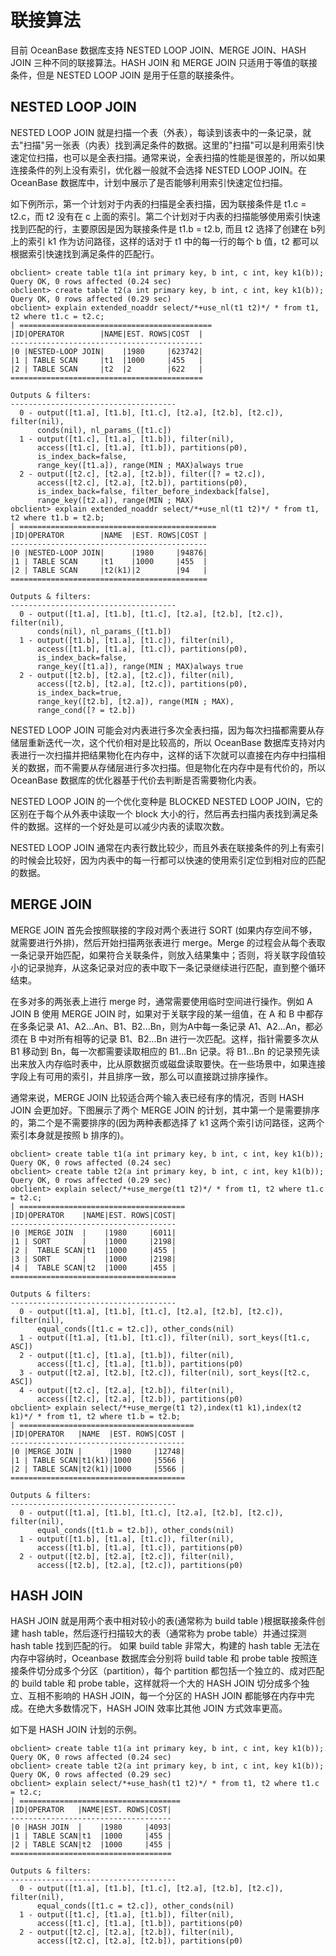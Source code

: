 联接算法 
=========================





目前 OceanBase 数据库支持 NESTED LOOP JOIN、MERGE JOIN、HASH JOIN 三种不同的联接算法。HASH JOIN 和 MERGE JOIN 只适用于等值的联接条件，但是 NESTED LOOP JOIN 是用于任意的联接条件。

NESTED LOOP JOIN 
-------------------------

NESTED LOOP JOIN 就是扫描一个表（外表），每读到该表中的一条记录，就去"扫描"另一张表（内表）找到满足条件的数据。这里的"扫描"可以是利用索引快速定位扫描，也可以是全表扫描。通常来说，全表扫描的性能是很差的，所以如果连接条件的列上没有索引，优化器一般就不会选择 NESTED LOOP JOIN。在 OceanBase 数据库中，计划中展示了是否能够利用索引快速定位扫描。

如下例所示，第一个计划对于内表的扫描是全表扫描，因为联接条件是 t1.c = t2.c，而 t2 没有在 c 上面的索引。第二个计划对于内表的扫描能够使用索引快速找到匹配的行，主要原因是因为联接条件是 t1.b = t2.b, 而且 t2 选择了创建在 b列上的索引 k1 作为访问路径，这样的话对于 t1 中的每一行的每个 b 值，t2 都可以根据索引快速找到满足条件的匹配行。

    obclient> create table t1(a int primary key, b int, c int, key k1(b));
    Query OK, 0 rows affected (0.24 sec)
    obclient> create table t2(a int primary key, b int, c int, key k1(b));
    Query OK, 0 rows affected (0.29 sec)
    obclient> explain extended_noaddr select/*+use_nl(t1 t2)*/ * from t1, t2 where t1.c = t2.c;
    | ===========================================
    |ID|OPERATOR        |NAME|EST. ROWS|COST  |
    -------------------------------------------
    |0 |NESTED-LOOP JOIN|    |1980     |623742|
    |1 | TABLE SCAN     |t1  |1000     |455   |
    |2 | TABLE SCAN     |t2  |2        |622   |
    ===========================================
    
    Outputs & filters:
    -------------------------------------
      0 - output([t1.a], [t1.b], [t1.c], [t2.a], [t2.b], [t2.c]), filter(nil),
          conds(nil), nl_params_([t1.c])
      1 - output([t1.c], [t1.a], [t1.b]), filter(nil),
          access([t1.c], [t1.a], [t1.b]), partitions(p0),
          is_index_back=false,
          range_key([t1.a]), range(MIN ; MAX)always true
      2 - output([t2.c], [t2.a], [t2.b]), filter([? = t2.c]),
          access([t2.c], [t2.a], [t2.b]), partitions(p0),
          is_index_back=false, filter_before_indexback[false],
          range_key([t2.a]), range(MIN ; MAX)
    obclient> explain extended_noaddr select/*+use_nl(t1 t2)*/ * from t1, t2 where t1.b = t2.b;
    | ============================================
    |ID|OPERATOR        |NAME  |EST. ROWS|COST |
    --------------------------------------------
    |0 |NESTED-LOOP JOIN|      |1980     |94876|
    |1 | TABLE SCAN     |t1    |1000     |455  |
    |2 | TABLE SCAN     |t2(k1)|2        |94   |
    ============================================
    
    Outputs & filters:
    -------------------------------------
      0 - output([t1.a], [t1.b], [t1.c], [t2.a], [t2.b], [t2.c]), filter(nil),
          conds(nil), nl_params_([t1.b])
      1 - output([t1.b], [t1.a], [t1.c]), filter(nil),
          access([t1.b], [t1.a], [t1.c]), partitions(p0),
          is_index_back=false,
          range_key([t1.a]), range(MIN ; MAX)always true
      2 - output([t2.b], [t2.a], [t2.c]), filter(nil),
          access([t2.b], [t2.a], [t2.c]), partitions(p0),
          is_index_back=true,
          range_key([t2.b], [t2.a]), range(MIN ; MAX),
          range_cond([? = t2.b])



NESTED LOOP JOIN 可能会对内表进行多次全表扫描，因为每次扫描都需要从存储层重新迭代一次，这个代价相对是比较高的，所以 OceanBase 数据库支持对内表进行一次扫描并把结果物化在内存中，这样的话下次就可以直接在内存中扫描相关的数据，而不需要从存储层进行多次扫描。但是物化在内存中是有代价的，所以 OceanBase 数据库的优化器基于代价去判断是否需要物化内表。

NESTED LOOP JOIN 的一个优化变种是 BLOCKED NESTED LOOP JOIN，它的区别在于每个从外表中读取一个 block 大小的行，然后再去扫描内表找到满足条件的数据。这样的一个好处是可以减少内表的读取次数。

NESTED LOOP JOIN 通常在内表行数比较少，而且外表在联接条件的列上有索引的时候会比较好，因为内表中的每一行都可以快速的使用索引定位到相对应的匹配的数据。

MERGE JOIN 
-------------------

MERGE JOIN 首先会按照联接的字段对两个表进行 SORT (如果内存空间不够，就需要进行外排)，然后开始扫描两张表进行 merge。Merge 的过程会从每个表取一条记录开始匹配，如果符合关联条件，则放入结果集中；否则，将关联字段值较小的记录抛弃，从这条记录对应的表中取下一条记录继续进行匹配，直到整个循环结束。

在多对多的两张表上进行 merge 时，通常需要使用临时空间进行操作。例如 A JOIN B 使用 MERGE JOIN 时，如果对于关联字段的某一组值，在 A 和 B 中都存在多条记录 A1、A2...An、B1、B2...Bn，则为A中每一条记录 A1、A2...An，都必须在 B 中对所有相等的记录 B1、B2...Bn 进行一次匹配。这样，指针需要多次从 B1 移动到 Bn，每一次都需要读取相应的 B1...Bn 记录。将 B1...Bn 的记录预先读出来放入内存临时表中，比从原数据页或磁盘读取要快。在一些场景中，如果连接字段上有可用的索引，并且排序一致，那么可以直接跳过排序操作。

通常来说，MERGE JOIN 比较适合两个输入表已经有序的情况，否则 HASH JOIN 会更加好。下图展示了两个 MERGE JOIN 的计划，其中第一个是需要排序的，第二个是不需要排序的(因为两种表都选择了 k1 这两个索引访问路径，这两个索引本身就是按照 b 排序的)。

    obclient> create table t1(a int primary key, b int, c int, key k1(b));
    Query OK, 0 rows affected (0.24 sec)
    obclient> create table t2(a int primary key, b int, c int, key k1(b));
    Query OK, 0 rows affected (0.29 sec)
    obclient> explain select/*+use_merge(t1 t2)*/ * from t1, t2 where t1.c = t2.c;
    | =====================================
    |ID|OPERATOR    |NAME|EST. ROWS|COST|
    -------------------------------------
    |0 |MERGE JOIN  |    |1980     |6011|
    |1 | SORT       |    |1000     |2198|
    |2 |  TABLE SCAN|t1  |1000     |455 |
    |3 | SORT       |    |1000     |2198|
    |4 |  TABLE SCAN|t2  |1000     |455 |
    =====================================
    
    Outputs & filters:
    -------------------------------------
      0 - output([t1.a], [t1.b], [t1.c], [t2.a], [t2.b], [t2.c]), filter(nil),
          equal_conds([t1.c = t2.c]), other_conds(nil)
      1 - output([t1.a], [t1.b], [t1.c]), filter(nil), sort_keys([t1.c, ASC])
      2 - output([t1.c], [t1.a], [t1.b]), filter(nil),
          access([t1.c], [t1.a], [t1.b]), partitions(p0)
      3 - output([t2.a], [t2.b], [t2.c]), filter(nil), sort_keys([t2.c, ASC])
      4 - output([t2.c], [t2.a], [t2.b]), filter(nil),
          access([t2.c], [t2.a], [t2.b]), partitions(p0)
    obclient> explain select/*+use_merge(t1 t2),index(t1 k1),index(t2 k1)*/ * from t1, t2 where t1.b = t2.b;
    | =======================================
    |ID|OPERATOR   |NAME  |EST. ROWS|COST |
    ---------------------------------------
    |0 |MERGE JOIN |      |1980     |12748|
    |1 | TABLE SCAN|t1(k1)|1000     |5566 |
    |2 | TABLE SCAN|t2(k1)|1000     |5566 |
    =======================================
    
    Outputs & filters:
    -------------------------------------
      0 - output([t1.a], [t1.b], [t1.c], [t2.a], [t2.b], [t2.c]), filter(nil),
          equal_conds([t1.b = t2.b]), other_conds(nil)
      1 - output([t1.b], [t1.a], [t1.c]), filter(nil),
          access([t1.b], [t1.a], [t1.c]), partitions(p0)
      2 - output([t2.b], [t2.a], [t2.c]), filter(nil),
          access([t2.b], [t2.a], [t2.c]), partitions(p0)



HASH JOIN 
------------------

HASH JOIN 就是用两个表中相对较小的表(通常称为 build table )根据联接条件创建 hash table，然后逐行扫描较大的表（通常称为 probe table）并通过探测 hash table 找到匹配的行。 如果 build table 非常大，构建的 hash table 无法在内存中容纳时，Oceanbase 数据库会分别将 build table 和 probe table 按照连接条件切分成多个分区（partition），每个 partition 都包括一个独立的、成对匹配的 build table 和 probe table，这样就将一个大的 HASH JOIN 切分成多个独立、互相不影响的 HASH JOIN，每一个分区的 HASH JOIN 都能够在内存中完成。在绝大多数情况下，HASH JOIN 效率比其他 JOIN 方式效率更高。

如下是 HASH JOIN 计划的示例。

    obclient> create table t1(a int primary key, b int, c int, key k1(b));
    Query OK, 0 rows affected (0.24 sec)
    obclient> create table t2(a int primary key, b int, c int, key k1(b));
    Query OK, 0 rows affected (0.29 sec)
    obclient> explain select/*+use_hash(t1 t2)*/ * from t1, t2 where t1.c = t2.c;
    | ====================================
    |ID|OPERATOR   |NAME|EST. ROWS|COST|
    ------------------------------------
    |0 |HASH JOIN  |    |1980     |4093|
    |1 | TABLE SCAN|t1  |1000     |455 |
    |2 | TABLE SCAN|t2  |1000     |455 |
    ====================================
    
    Outputs & filters:
    -------------------------------------
      0 - output([t1.a], [t1.b], [t1.c], [t2.a], [t2.b], [t2.c]), filter(nil),
          equal_conds([t1.c = t2.c]), other_conds(nil)
      1 - output([t1.c], [t1.a], [t1.b]), filter(nil),
          access([t1.c], [t1.a], [t1.b]), partitions(p0)
      2 - output([t2.c], [t2.a], [t2.b]), filter(nil),
          access([t2.c], [t2.a], [t2.b]), partitions(p0)









